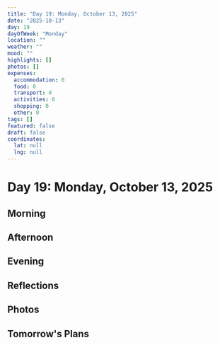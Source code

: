 ```yaml
---
title: "Day 19: Monday, October 13, 2025"
date: "2025-10-13"
day: 19
dayOfWeek: "Monday"
location: ""
weather: ""
mood: ""
highlights: []
photos: []
expenses:
  accommodation: 0
  food: 0
  transport: 0
  activities: 0
  shopping: 0
  other: 0
tags: []
featured: false
draft: false
coordinates:
  lat: null
  lng: null
---
```


# Day 19: Monday, October 13, 2025

## Morning

## Afternoon

## Evening

## Reflections

## Photos

## Tomorrow's Plans
